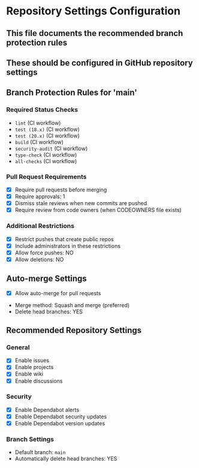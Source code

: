 # Repository Settings Configuration

## This file documents the recommended branch protection rules

## These should be configured in GitHub repository settings

## Branch Protection Rules for 'main'

### Required Status Checks

- `lint` (CI workflow)
- `test (18.x)` (CI workflow)
- `test (20.x)` (CI workflow)
- `build` (CI workflow)
- `security-audit` (CI workflow)
- `type-check` (CI workflow)
- `all-checks` (CI workflow)

### Pull Request Requirements

- [x] Require pull requests before merging
- [x] Require approvals: 1
- [x] Dismiss stale reviews when new commits are pushed
- [x] Require review from code owners (when CODEOWNERS file exists)

### Additional Restrictions

- [x] Restrict pushes that create public repos
- [x] Include administrators in these restrictions
- [x] Allow force pushes: NO
- [x] Allow deletions: NO

## Auto-merge Settings

- [x] Allow auto-merge for pull requests
- Merge method: Squash and merge (preferred)
- Delete head branches: YES

## Recommended Repository Settings

### General

- [x] Enable issues
- [x] Enable projects
- [x] Enable wiki
- [x] Enable discussions

### Security

- [x] Enable Dependabot alerts
- [x] Enable Dependabot security updates
- [x] Enable Dependabot version updates

### Branch Settings

- Default branch: `main`
- Automatically delete head branches: YES
